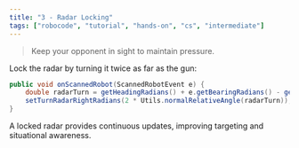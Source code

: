 ```yaml
---
title: "3 - Radar Locking"
tags: ["robocode", "tutorial", "hands-on", "cs", "intermediate"]
---
```


> Keep your opponent in sight to maintain pressure.

Lock the radar by turning it twice as far as the gun:

```java
public void onScannedRobot(ScannedRobotEvent e) {
    double radarTurn = getHeadingRadians() + e.getBearingRadians() - getRadarHeadingRadians();
    setTurnRadarRightRadians(2 * Utils.normalRelativeAngle(radarTurn));
}
```

A locked radar provides continuous updates, improving targeting and situational awareness.
